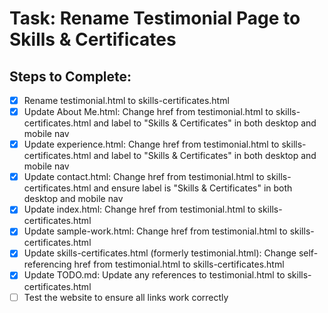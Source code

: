 # Task: Rename Testimonial Page to Skills & Certificates

## Steps to Complete:
- [x] Rename testimonial.html to skills-certificates.html
- [x] Update About Me.html: Change href from testimonial.html to skills-certificates.html and label to "Skills & Certificates" in both desktop and mobile nav
- [x] Update experience.html: Change href from testimonial.html to skills-certificates.html and label to "Skills & Certificates" in both desktop and mobile nav
- [x] Update contact.html: Change href from testimonial.html to skills-certificates.html and ensure label is "Skills & Certificates" in both desktop and mobile nav
- [x] Update index.html: Change href from testimonial.html to skills-certificates.html
- [x] Update sample-work.html: Change href from testimonial.html to skills-certificates.html
- [x] Update skills-certificates.html (formerly testimonial.html): Change self-referencing href from testimonial.html to skills-certificates.html
- [x] Update TODO.md: Update any references to testimonial.html to skills-certificates.html
- [ ] Test the website to ensure all links work correctly
